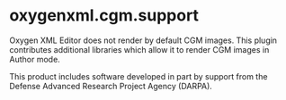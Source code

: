 # oxygenxml.cgm.support
Oxygen XML Editor does not render by default CGM images. This plugin contributes additional libraries which allow it to render CGM images in Author mode.

This product includes software developed in part by support from the Defense Advanced Research Project Agency (DARPA).
